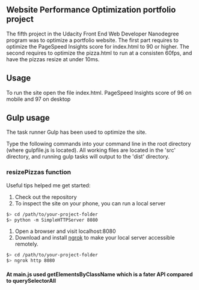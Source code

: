 ## Website Performance Optimization portfolio project

The fifth project in the Udacity Front End Web Developer Nanodegree program was to optimize a portfolio website. The first part requires to optimize the PageSpeed Insights score for index.html to 90 or higher. The second requires to optimize the pizza.html to run at a consisten 60fps, and have the pizzas resize at under 10ms.

## Usage

To run the site open the file index.html. PageSpeed Insights score of 96 on mobile and 97 on desktop

## Gulp usage

The task runner Gulp has been used to optimize the site.

Type the following commands into your command line in the root directory (where gulpfile.js is located). All working files are located in the 'src' directory, and running gulp tasks will output to the 'dist' directory.

### resizePizzas function

Useful tips helped me get started:

1. Check out the repository
1. To inspect the site on your phone, you can run a local server

  ```bash
  $> cd /path/to/your-project-folder
  $> python -m SimpleHTTPServer 8080
  ```

1. Open a browser and visit localhost:8080
1. Download and install [ngrok](https://ngrok.com/) to make your local server accessible remotely.

  ``` bash
  $> cd /path/to/your-project-folder
  $> ngrok http 8080
  ```
#### At main.js used getElementsByClassName which is a fater API compared to querySelectorAll
